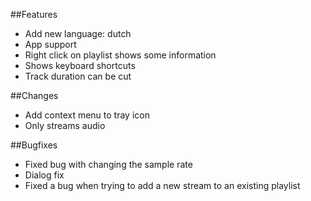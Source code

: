 ##Features
- Add new language: dutch
- App support
- Right click on playlist shows some information
- Shows keyboard shortcuts
- Track duration can be cut

##Changes
- Add context menu to tray icon
- Only streams audio

##Bugfixes
- Fixed bug with changing the sample rate
- Dialog fix
- Fixed a bug when trying to add a new stream to an existing playlist